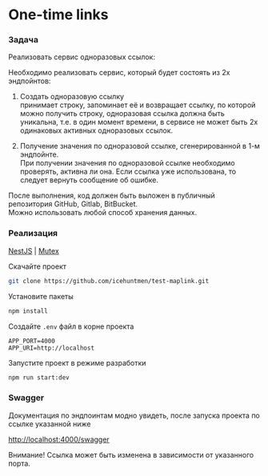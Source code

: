 # One-time links

### Задача

Реализовать сервис одноразовых ссылок:

Необходимо реализовать сервис, который будет состоять из 2х эндпойнтов:

1. Создать одноразовую ссылку  
   принимает строку, запоминает её и возвращает ссылку, по которой можно получить строку, одноразовая ссылка должна быть уникальна, т.е. в один момент времени, в сервисе не может быть 2х одинаковых активных одноразовых ссылок.

2. Получение значения по одноразовой ссылке, сгенерированной в 1-м эндпойнте.  
   При получении значения по одноразовой ссылке необходимо проверять, активна ли она. Если ссылка уже использована, то следует вернуть сообщение об ошибке.

После выполнения, код должен быть выложен в публичный репозитория GitHub, Gitlab, BitBucket.  
Можно использовать любой способ хранения данных.


### Реализация

[NestJS](https://nestjs.com/) | [Mutex](https://www.npmjs.com/package/async-mutex)

Скачайте проект 
```bash
git clone https://github.com/icehuntmen/test-maplink.git
```

Установите пакеты 
```bash
npm install
```

Создайте `.env` файл в корне проекта
```shell
APP_PORT=4000
APP_URI=http://localhost
```
Запустите проект в режиме разработки
```bash
npm run start:dev
```

### Swagger
Документация по эндпоинтам модно увидеть, 
после запуска проекта по ссылке указанной ниже

[http://localhost:4000/swagger]([http://localhost:4000/swagger)

Внимание! Ссылка может быть изменена в зависимости от указанного порта.